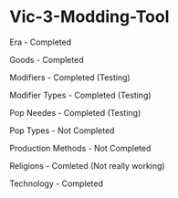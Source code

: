 # Vic-3-Modding-Tool

Era - Completed

Goods - Completed

Modifiers - Completed (Testing)

Modifier Types - Completed (Testing)

Pop Needes - Completed (Testing)

Pop Types - Not Completed

Production Methods - Not Completed

Religions - Comleted (Not really working)

Technology - Completed
